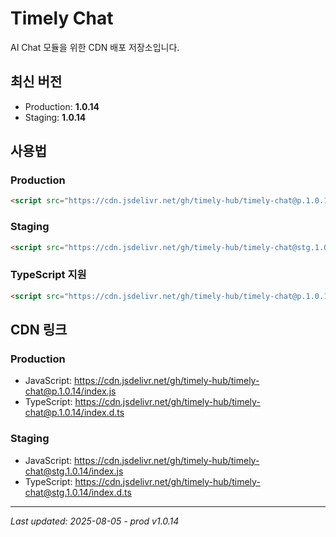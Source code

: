 # Timely Chat

AI Chat 모듈을 위한 CDN 배포 저장소입니다.

## 최신 버전
- Production: **1.0.14**
- Staging: **1.0.14**

## 사용법

### Production
```html
<script src="https://cdn.jsdelivr.net/gh/timely-hub/timely-chat@p.1.0.14/index.js"></script>
```

### Staging
```html
<script src="https://cdn.jsdelivr.net/gh/timely-hub/timely-chat@stg.1.0.14/index.js"></script>
```

### TypeScript 지원
```html
<script src="https://cdn.jsdelivr.net/gh/timely-hub/timely-chat@p.1.0.14/index.d.ts"></script>
```

## CDN 링크

### Production
- JavaScript: https://cdn.jsdelivr.net/gh/timely-hub/timely-chat@p.1.0.14/index.js
- TypeScript: https://cdn.jsdelivr.net/gh/timely-hub/timely-chat@p.1.0.14/index.d.ts

### Staging
- JavaScript: https://cdn.jsdelivr.net/gh/timely-hub/timely-chat@stg.1.0.14/index.js
- TypeScript: https://cdn.jsdelivr.net/gh/timely-hub/timely-chat@stg.1.0.14/index.d.ts

---
*Last updated: 2025-08-05 - prod v1.0.14*
